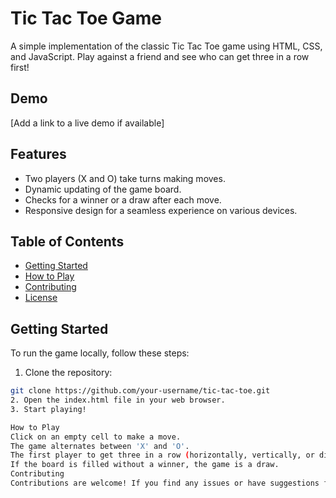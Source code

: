# Tic Tac Toe Game

A simple implementation of the classic Tic Tac Toe game using HTML, CSS, and JavaScript. Play against a friend and see who can get three in a row first!

## Demo

[Add a link to a live demo if available]

## Features

- Two players (X and O) take turns making moves.
- Dynamic updating of the game board.
- Checks for a winner or a draw after each move.
- Responsive design for a seamless experience on various devices.

## Table of Contents

- [Getting Started](#getting-started)
- [How to Play](#how-to-play)
- [Contributing](#contributing)
- [License](#license)

## Getting Started

To run the game locally, follow these steps:

1. Clone the repository:
```bash
git clone https://github.com/your-username/tic-tac-toe.git
2. Open the index.html file in your web browser.
3. Start playing!

How to Play
Click on an empty cell to make a move.
The game alternates between 'X' and 'O'.
The first player to get three in a row (horizontally, vertically, or diagonally) wins.
If the board is filled without a winner, the game is a draw.
Contributing
Contributions are welcome! If you find any issues or have suggestions for improvements, feel free to open an issue or create a pull request.


